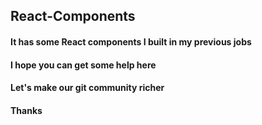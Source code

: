 <h2>React-Components</h2>
<h4>It has some React components I built in my previous jobs</h4>
<h4>I hope you can get some help here</h4>
<h4>Let's make our git community richer</h4>
<h4>Thanks</h4>

